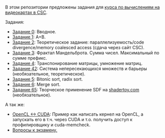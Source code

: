 В этом репозитории предложены задания для [курса по вычислениям на видеокартах в CSC](https://compscicenter.ru/courses/video_cards_computation/2020-autumn/).

Задания:

 - [Задание 0](https://github.com/GPGPUCourse/GPGPUTasks2020/tree/task00): Вводное.
 - [Задание 1](https://github.com/GPGPUCourse/GPGPUTasks2020/tree/task01): A+B.
 - [Задание 2](https://github.com/GPGPUCourse/GPGPUTasks2020/tree/task02): Теоретическое задание: параллелизуемость/code divergence/memory coalesced access (сдача через сайт CSC).
 - [Задание 3](https://github.com/GPGPUCourse/GPGPUTasks2020/tree/task03): Фрактал Мандельброта. Сумма чисел. Максимальный по сумме префикс.
 - [Задание 4](https://github.com/GPGPUCourse/GPGPUTasks2020/tree/task04): Транспонирование матрицы, умножение матриц.
 - [Задание 42](https://github.com/GPGPUCourse/GPGPUTasks2020/tree/task42): Система непересекающихся множеств и барьеры (необязательное, теоретическое).
 - [Задание 5](https://github.com/GPGPUCourse/GPGPUTasks2020/tree/task05): Bitonic sort, radix sort.
 - [Задание 6](https://github.com/GPGPUCourse/GPGPUTasks2020/tree/task06): Merge sort.
 - [Задание 65](https://github.com/GPGPUCourse/GPGPUTasks2020/tree/task65): Творческое применение SDF на [shadertoy.com](https://www.shadertoy.com/) (необязательное).

А так же:

 - [OpenCL <-> CUDA](https://github.com/GPGPUCourse/GPGPUTasks2020/tree/cuda): Пример как написать кернел на OpenCL, а запускать его в т.ч. через CUDA и т.о. получить доступ к профилировщику и cuda-memcheck.
 - [Вопросы к экзамену.](https://github.com/GPGPUCourse/GPGPUTasks2020/blob/master/%D0%92%D0%BE%D0%BF%D1%80%D0%BE%D1%81%D0%BD%D0%B8%D0%BA_%D0%BA_%D1%8D%D0%BA%D0%B7%D0%B0%D0%BC%D0%B5%D0%BD%D1%83_%D0%BF%D0%BE_GPGPU_2020.pdf)
